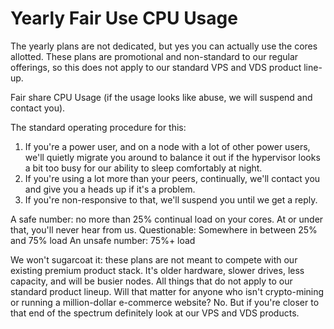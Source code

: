 # Yearly Fair Use CPU Usage

The yearly plans are not dedicated, but yes you can actually use the cores allotted. These plans are promotional and non-standard to our regular offerings, so this does not apply to our standard VPS and VDS product line-up.

Fair share CPU Usage (if the usage looks like abuse, we will suspend and contact you).

The standard operating procedure for this:
1. If you're a power user, and on a node with a lot of other power users, we'll quietly migrate you around to balance it out if the hypervisor looks a bit too busy for our ability to sleep comfortably at night.
2. If you're using a lot more than your peers, continually, we'll contact you and give you a heads up if it's a problem.
3. If you're non-responsive to that, we'll suspend you until we get a reply.

A safe number: no more than 25% continual load on your cores. At or under that, you'll never hear from us.
Questionable: Somewhere in between 25% and 75% load
An unsafe number: 75%+ load

We won't sugarcoat it: these plans are not meant to compete with our existing premium product stack. It's older hardware, slower drives, less capacity, and will be busier nodes. All things that do not apply to our standard product lineup. Will that matter for anyone who isn't crypto-mining or running a million-dollar e-commerce website? No. But if you're closer to that end of the spectrum definitely look at our VPS and VDS products.


